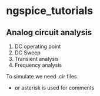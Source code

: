 # ngspice_tutorials

## Analog circuit analysis 

1. DC operating point
2. DC Sweep
3. Transient analysis
4. Frequency analysis

To simulate we need .cir files

* or asterisk is used for comments 
